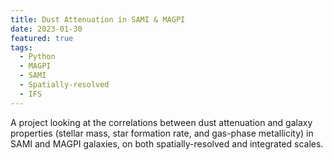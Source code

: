 ```yaml
---
title: Dust Attenuation in SAMI & MAGPI
date: 2023-01-30
featured: true
tags:
  - Python
  - MAGPI
  - SAMI
  - Spatially-resolved
  - IFS
---
```

A project looking at the correlations between dust attenuation and galaxy properties (stellar mass, star formation rate, and gas-phase metallicity) in SAMI and MAGPI galaxies, on both spatially-resolved and integrated scales.

<!--more-->
